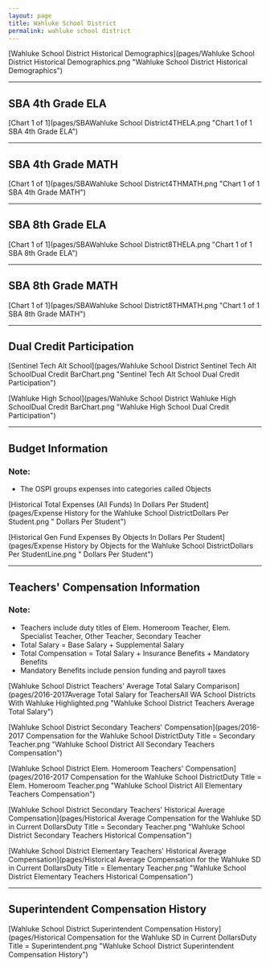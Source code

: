 ```yaml
---
layout: page
title: Wahluke School District
permalink: wahluke school district
---
```



[Wahluke School District Historical Demographics](pages/Wahluke School District Historical Demographics.png "Wahluke School District Historical Demographics")

___

## SBA 4th Grade ELA

[Chart 1 of 1](pages/SBAWahluke School District4THELA.png "Chart 1 of 1 SBA 4th Grade ELA")


___

## SBA 4th Grade MATH

[Chart 1 of 1](pages/SBAWahluke School District4THMATH.png "Chart 1 of 1 SBA 4th Grade MATH")


___

## SBA 8th Grade ELA

[Chart 1 of 1](pages/SBAWahluke School District8THELA.png "Chart 1 of 1 SBA 8th Grade ELA")


___

## SBA 8th Grade MATH

[Chart 1 of 1](pages/SBAWahluke School District8THMATH.png "Chart 1 of 1 SBA 8th Grade MATH")


___

## Dual Credit Participation

[Sentinel Tech Alt School](pages/Wahluke School District Sentinel Tech Alt SchoolDual Credit BarChart.png "Sentinel Tech Alt School Dual Credit Participation")

[Wahluke High School](pages/Wahluke School District Wahluke High SchoolDual Credit BarChart.png "Wahluke High School Dual Credit Participation")


___

## Budget Information
### Note:
- The OSPI groups expenses into categories called Objects

[Historical Total Expenses (All Funds) In Dollars Per Student](pages/Expense History for the Wahluke School DistrictDollars Per Student.png " Dollars Per Student")

[Historical Gen Fund Expenses By Objects In Dollars Per Student](pages/Expense History by Objects for the Wahluke School DistrictDollars Per StudentLine.png " Dollars Per Student")


___

## Teachers' Compensation Information
### Note:
- Teachers include duty titles of Elem. Homeroom Teacher, Elem. Specialist Teacher, Other Teacher, Secondary Teacher
- Total Salary = Base Salary + Supplemental Salary
- Total Compensation = Total Salary + Insurance Benefits + Mandatory Benefits
- Mandatory Benefits include pension funding and payroll taxes

[Wahluke School District Teachers' Average Total Salary Comparison](pages/2016-2017Average Total Salary for TeachersAll WA School Districts With Wahluke Highlighted.png "Wahluke School District Teachers Average Total Salary")

[Wahluke School District Secondary Teachers' Compensation](pages/2016-2017 Compensation for the Wahluke School DistrictDuty Title = Secondary Teacher.png "Wahluke School District All Secondary Teachers Compensation")

[Wahluke School District Elem. Homeroom Teachers' Compensation](pages/2016-2017 Compensation for the Wahluke School DistrictDuty Title = Elem. Homeroom Teacher.png "Wahluke School District All Elementary Teachers Compensation")

[Wahluke School District Secondary Teachers' Historical Average Compensation](pages/Historical Average Compensation for the Wahluke SD in Current DollarsDuty Title = Secondary Teacher.png "Wahluke School District Secondary Teachers Historical Compensation")

[Wahluke School District Elementary Teachers' Historical Average Compensation](pages/Historical Average Compensation for the Wahluke SD in Current DollarsDuty Title = Elementary Teacher.png "Wahluke School District Elementary Teachers Historical Compensation")


___

## Superintendent Compensation History

[Wahluke School District Superintendent Compensation History](pages/Historical Compensation for the Wahluke SD in Current DollarsDuty Title = Superintendent.png "Wahluke School District Superintendent Compensation History")

